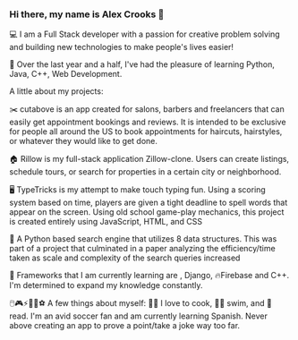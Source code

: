 ### Hi there, my name is Alex Crooks 👋

<!--
**acrks/acrks** is a ✨ _special_ ✨ repository because its `README.md` (this file) appears on your GitHub profile.

Here are some ideas to get you started:

- 🔭 I’m currently working on ...
- 🌱 I’m currently learning ...
- 👯 I’m looking to collaborate on ...
- 🤔 I’m looking for help with ...
- 💬 Ask me about ...
- 📫 How to reach me: ...
- 😄 Pronouns: ...
- ⚡ Fun fact: ...
-->

💻 I am a Full Stack developer with a passion for creative problem solving and building new technologies to make people's lives easier!

🔭 Over the last year and a half, I've had the pleasure of learning Python, Java, C++, Web Development.

A little about my projects:

✂️ cutabove is an app created for salons, barbers and freelancers that can easily get appointment bookings and reviews. It is intended to be exclusive for people all around the US to book appointments for haircuts, hairstyles, or whatever they would like to get done.

🏠 Rillow is my full-stack application Zillow-clone. Users can create listings, schedule tours, or search for properties in a certain city or neighborhood.

🖥 TypeTricks is my attempt to make touch typing fun. Using a scoring system based on time, players are given a tight deadline to spell words that appear on the screen. Using old school game-play mechanics, this project is created entirely using JavaScript, HTML, and CSS

🐍 A Python based search engine that utilizes 8 data structures. This was part of a project that culminated in a paper analyzing the efficiency/time taken as scale and complexity of the search queries increased

🌱 Frameworks that I am currently learning are , Django, 🔥Firebase and C++. I'm determined to expand my knowledge constantly.

🖱️🎮⚡🏀🏈⚽ A few things about myself: 
🧑‍🍳  I love to cook, 🏊‍♂️  swim, and 📖 read. I'm an avid soccer fan and am currently learning Spanish. Never above creating an app to prove a point/take a joke way too far.

